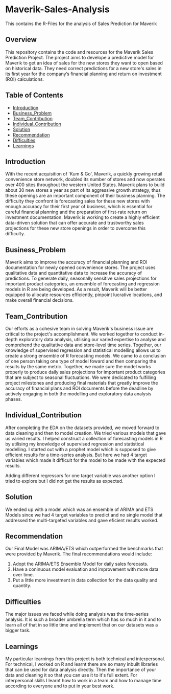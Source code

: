 # Maverik-Sales-Analysis
This contains the R-Files for the analysis of Sales Prediction for Maverik

## Overview

This repository contains the code and resources for the Maverik Sales Prediction Project. The project aims to develope a predictive model for Maverik to get an idea of sales for the new stores they want to open based on historical data. They need correct predictions for a new store's sales in its first year for the company’s financial planning and return on investment (ROI) calculations. 

## Table of Contents

- [Introduction](#introduction)
- [Business_Problem](#business_problem)
- [Team_Contribution](#team_contribution)
- [Individual_Contribution](#individual_contribution)
- [Solution](#solution)
- [Recommendation](#recommendation)
- [Difficulties](#difficulties)
- [Learnings](#learnings)

## Introduction

With the recent acquisition of 'Kum & Go', Maverik, a quickly growing retail convenience store network, doubled its number of stores and now operates over 400 sites throughout the western United States. Maverik plans to build about 30 new stores a year as part of its aggressive growth strategy, thus these openings are an important component of their business planning. The difficulty they confront is forecasting sales for these new stores with enough accuracy for their first year of business, which is essential for careful financial planning and the preparation of first-rate return on investment documentation. Maverik is working to create a highly efficient data-driven solution that can offer accurate and trustworthy sales projections for these new store openings in order to overcome this difficulty. 

## Business_Problem

Maverik aims to improve the accuracy of financial planning and ROI documentation for newly opened convenience stores. The project uses qualitative data and quantitative data to increase the accuracy of predictions. To generate daily, seasonally sensitive sales projections for important product categories, an ensemble of forecasting and regression models in R are being developed. As a result, Maverik will be better equipped to allocate resources efficiently, pinpoint lucrative locations, and make overall financial decisions. 

## Team_Contribution

Our efforts as a cohesive team in solving Maverik's business issue are critical to the project's accomplishment. We worked together to conduct in-depth exploratory data analysis, utilising our varied expertise to analyse and comprehend the qualitative data and store-level time series. Together, our knowledge of supervised regression and statistical modelling allows us to create a strong ensemble of R forecasting models.
We came to a conclusion of one person taking one type of model foward and then comparing the results by the same metric. Together, we made sure the model works properly to produce daily sales projections for important product categories that are subject to seasonal fluctuations. We were dedicated to fulfilling project milestones and producing final materials that greatly improve the accuracy of financial plans and ROI documents before the deadline by actively engaging in both the modelling and exploratory data analysis phases. 

## Individual_Contribution

After completing the EDA on the datasets provided, we moved forward to data cleaning and then to model creation. 
We tried various models that gave us varied results. I helped construct a collection of forecasting models in R by utilising my knowledge of supervised regression and statistical modelling. I started out with a prophet model which is supposed to give efficient results for a time-series analysis. But here we had 4 target variables which made it difficult for the model to be made with the expected results. 

Adding different regressors for one target variable was another option I tried to explore but I did not get the results as expected. 

## Solution

We ended up with a model which was an ensemble of ARIMA and ETS Models since we had 4 target variables to predict and no single model that addressed the multi-targeted variables and gave eficient results worked. 

## Recommendation

Our Final Model was ARIMA/ETS which outperformed the benchmarks that were provided by Maverik. 
The final recommendations would include:
1. Adopt the ARIMA/ETS Ensemble Model for daily sales forecasts.
2. Have a coninuous model evaluation and improvement with more data over time.
3. Put a little more investment in data collection for the data quality and quantity.

## Difficulties

The major issues we faced while doing analysis was the time-series analysis. It is such a broader umbrella term which has so much in it and to learn all of that in so little time and implement that on our datasets was a bigger task. 

## Learnings

My particular learnings from this project is both technical and interpersonal. 
For technical, I worked on R and learnt there are so many inbuilt libraries that can be used for data analysis directly. 
Then the importance of your data and cleaning it so that you can use it to it's full extent. 
For interpersonal skills I learnt how to work in a team and how to manage time according to everyone and to put in your best work. 
